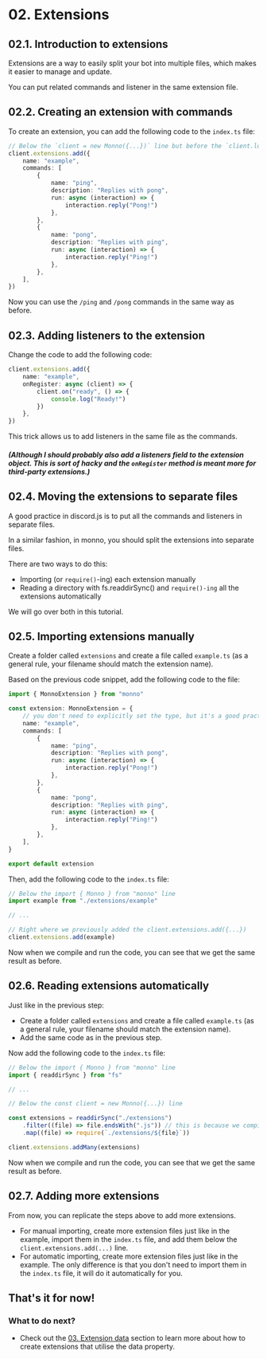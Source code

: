 # 02. Extensions

## 02.1. Introduction to extensions

Extensions are a way to easily split your bot into multiple files, which makes it easier to manage and update.

You can put related commands and listener in the same extension file.

## 02.2. Creating an extension with commands

To create an extension, you can add the following code to the `index.ts` file:

```ts
// Below the `client = new Monno({...})` line but before the `client.login(...)` line
client.extensions.add({
    name: "example",
    commands: [
        {
            name: "ping",
            description: "Replies with pong",
            run: async (interaction) => {
                interaction.reply("Pong!")
            },
        },
        {
            name: "pong",
            description: "Replies with ping",
            run: async (interaction) => {
                interaction.reply("Ping!")
            },
        },
    ],
})
```

Now you can use the `/ping` and `/pong` commands in the same way as before.

## 02.3. Adding listeners to the extension

Change the code to add the following code:

```ts
client.extensions.add({
    name: "example",
    onRegister: async (client) => {
        client.on("ready", () => {
            console.log("Ready!")
        })
    },
})
```

This trick allows us to add listeners in the same file as the commands.

##### (Although I should probably also add a listeners field to the extension object. This is sort of hacky and the `onRegister` method is meant more for third-party extensions.)

## 02.4. Moving the extensions to separate files

A good practice in discord.js is to put all the commands and listeners in separate files.

In a similar fashion, in monno, you should split the extensions into separate files.

There are two ways to do this:

-   Importing (or `require()`-ing) each extension manually
-   Reading a directory with fs.readdirSync() and `require()-ing` all the extensions automatically

We will go over both in this tutorial.

## 02.5. Importing extensions manually

Create a folder called `extensions` and create a file called `example.ts` (as a general rule, your filename should match the extension name).

Based on the previous code snippet, add the following code to the file:

```ts
import { MonnoExtension } from "monno"

const extension: MonnoExtension = {
    // you don't need to explicitly set the type, but it's a good practice
    name: "example",
    commands: [
        {
            name: "ping",
            description: "Replies with pong",
            run: async (interaction) => {
                interaction.reply("Pong!")
            },
        },
        {
            name: "pong",
            description: "Replies with ping",
            run: async (interaction) => {
                interaction.reply("Ping!")
            },
        },
    ],
}

export default extension
```

Then, add the following code to the `index.ts` file:

```ts
// Below the import { Monno } from "monno" line
import example from "./extensions/example"

// ...

// Right where we previously added the client.extensions.add({...})
client.extensions.add(example)
```

Now when we compile and run the code, you can see that we get the same result as before.

## 02.6. Reading extensions automatically

Just like in the previous step:

-   Create a folder called `extensions` and create a file called `example.ts` (as a general rule, your filename should match the extension name).
-   Add the same code as in the previous step.

Now add the following code to the `index.ts` file:

```ts
// Below the import { Monno } from "monno" line
import { readdirSync } from "fs"

// ...

// Below the const client = new Monno({...}) line

const extensions = readdirSync("./extensions")
    .filter((file) => file.endsWith(".js")) // this is because we compiled the files, so they're actually .js files
    .map((file) => require(`./extensions/${file}`))

client.extensions.addMany(extensions)
```

Now when we compile and run the code, you can see that we get the same result as before.

## 02.7. Adding more extensions

From now, you can replicate the steps above to add more extensions.

-   For manual importing, create more extension files just like in the example, import them in the `index.ts` file, and add them below the `client.extensions.add(...)` line.
-   For automatic importing, create more extension files just like in the example. The only difference is that you don't need to import them in the `index.ts` file, it will do it automatically for you.

## That's it for now!

### What to do next?

-   Check out the [03. Extension data](./extension_data.md) section to learn more about how to create extensions that utilise the data property.
